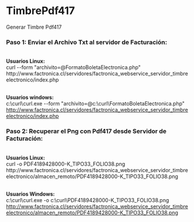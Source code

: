 # TimbrePdf417
Generar Timbre Pdf417

<h3>Paso 1: Enviar el Archivo Txt al servidor de Facturación:</h3>
<br><b>Usuarios Linux:</b>
<br>curl --form "archivito=@FormatoBoletaElectronica.php" http://www.factronica.cl/servidores/factronica_webservice_servidor_timbreelectronico/index.php

<br><b>Usuarios windows:</b>
<br>c:\curl\curl.exe --form "archivito=@c:\curl\FormatoBoletaElectronica.php" http://www.factronica.cl/servidores/factronica_webservice_servidor_timbreelectronico/index.php

<h3>Paso 2: Recuperar el Png con Pdf417 desde Servidor de Facturación:</h3>
<br><b>Usuarios Linux:</b>
<br>curl -o PDF4189428000-K_TIPO33_FOLIO38.png http://www.factronica.cl/servidores/factronica_webservice_servidor_timbreelectronico/almacen_remoto/PDF4189428000-K_TIPO33_FOLIO38.png

<br><b>Usuarios Windows:</b>
<br>c:\curl\curl.exe -o c:\curl\PDF4189428000-K_TIPO33_FOLIO38.png http://www.factronica.cl/servidores/factronica_webservice_servidor_timbreelectronico/almacen_remoto/PDF4189428000-K_TIPO33_FOLIO38.png
